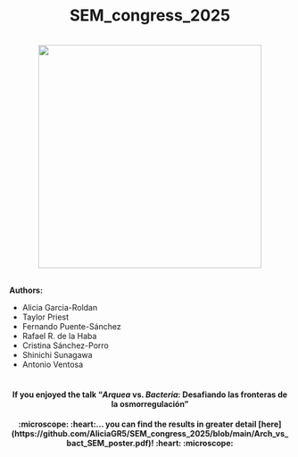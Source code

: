 <div align="center">
  <h1>SEM_congress_2025</h1>
</div>

<br>

<div align="center">
  <img src="https://github.com/user-attachments/assets/884d537b-bedf-4c5d-9357-0bf45a69ca33" width="400">
</div>

<br>

**Authors:**
  + Alicia Garcia-Roldan 
  + Taylor Priest
  + Fernando Puente-Sánchez
  + Rafael R. de la Haba
  + Cristina Sánchez-Porro
  + Shinichi Sunagawa
  + Antonio Ventosa <br><br>


<div align="center">
  <h4>If you enjoyed the talk &ldquo;<em>Arquea</em> vs. <em>Bacteria</em>: Desafiando las fronteras de la osmorregulación&rdquo;</h4>
</div>

<div align="center">
  <h4> :microscope: :heart:... you can find the results in greater detail [here](https://github.com/AliciaGR5/SEM_congress_2025/blob/main/Arch_vs_bact_SEM_poster.pdf)! :heart: :microscope:</h4>
</div>
